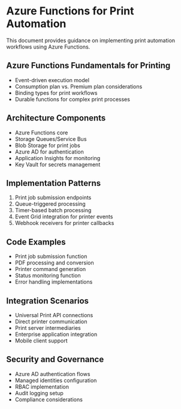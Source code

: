 # Azure Functions for Print Automation

This document provides guidance on implementing print automation workflows using Azure Functions.

## Azure Functions Fundamentals for Printing
- Event-driven execution model
- Consumption plan vs. Premium plan considerations
- Binding types for print workflows
- Durable functions for complex print processes

## Architecture Components
- Azure Functions core
- Storage Queues/Service Bus
- Blob Storage for print jobs
- Azure AD for authentication
- Application Insights for monitoring
- Key Vault for secrets management

## Implementation Patterns
1. Print job submission endpoints
2. Queue-triggered processing
3. Timer-based batch processing
4. Event Grid integration for printer events
5. Webhook receivers for printer callbacks

## Code Examples
- Print job submission function
- PDF processing and conversion
- Printer command generation
- Status monitoring function
- Error handling implementations

## Integration Scenarios
- Universal Print API connections
- Direct printer communication
- Print server intermediaries
- Enterprise application integration
- Mobile client support

## Security and Governance
- Azure AD authentication flows
- Managed identities configuration
- RBAC implementation
- Audit logging setup
- Compliance considerations

